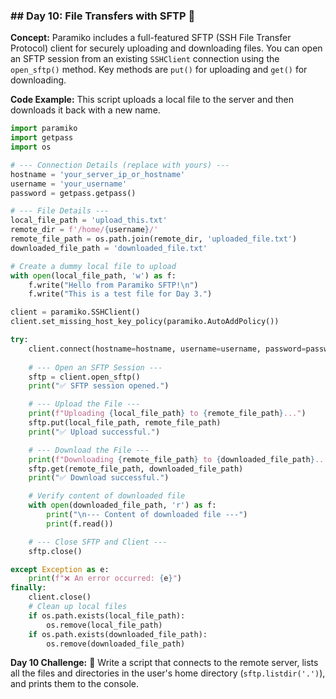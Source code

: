 
### \#\# Day 10: File Transfers with SFTP 📂

**Concept:** Paramiko includes a full-featured SFTP (SSH File Transfer Protocol) client for securely uploading and downloading files. You can open an SFTP session from an existing `SSHClient` connection using the `open_sftp()` method. Key methods are `put()` for uploading and `get()` for downloading.

**Code Example:**
This script uploads a local file to the server and then downloads it back with a new name.

```python
import paramiko
import getpass
import os

# --- Connection Details (replace with yours) ---
hostname = 'your_server_ip_or_hostname'
username = 'your_username'
password = getpass.getpass()

# --- File Details ---
local_file_path = 'upload_this.txt'
remote_dir = f'/home/{username}/'
remote_file_path = os.path.join(remote_dir, 'uploaded_file.txt')
downloaded_file_path = 'downloaded_file.txt'

# Create a dummy local file to upload
with open(local_file_path, 'w') as f:
    f.write("Hello from Paramiko SFTP!\n")
    f.write("This is a test file for Day 3.")

client = paramiko.SSHClient()
client.set_missing_host_key_policy(paramiko.AutoAddPolicy())

try:
    client.connect(hostname=hostname, username=username, password=password)
    
    # --- Open an SFTP Session ---
    sftp = client.open_sftp()
    print("✅ SFTP session opened.")

    # --- Upload the File ---
    print(f"Uploading {local_file_path} to {remote_file_path}...")
    sftp.put(local_file_path, remote_file_path)
    print("✅ Upload successful.")

    # --- Download the File ---
    print(f"Downloading {remote_file_path} to {downloaded_file_path}...")
    sftp.get(remote_file_path, downloaded_file_path)
    print("✅ Download successful.")

    # Verify content of downloaded file
    with open(downloaded_file_path, 'r') as f:
        print("\n--- Content of downloaded file ---")
        print(f.read())

    # --- Close SFTP and Client ---
    sftp.close()

except Exception as e:
    print(f"❌ An error occurred: {e}")
finally:
    client.close()
    # Clean up local files
    if os.path.exists(local_file_path):
        os.remove(local_file_path)
    if os.path.exists(downloaded_file_path):
        os.remove(downloaded_file_path)
```

**Day 10 Challenge:** 🎯
Write a script that connects to the remote server, lists all the files and directories in the user's home directory (`sftp.listdir('.')`), and prints them to the console.

